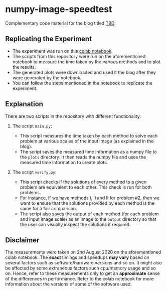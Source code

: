 # numpy-image-speedtest
Complementary code material for the blog titled [TBD](#).

## Replicating the Experiment
- The experiment was run on this [colab notebook](#). 
- The scripts from this repository were run on the aforementioned notebook to measure the time taken by the various methods and to plot the results. 
- The generated plots were downloaded and used it the blog after they were generated by the notebook.
- You can follow the steps mentioned in the notebook to replicate the experiment.

## Explanation
There are two scripts in the repository with different functionality:

1. The script `main.py`:
	- This script measures the time taken by each method to solve each problem at various scales of the input image (as explained in the blog).
	- The script saves the measured time information as a numpy file to the `plots` directory. It then reads the numpy file and uses the measured time information to create plots.

2. The script `verify.py`:
	- This script checks if the solutions of every method to a given problem are equivalent to each other. This check is run for both problems.
	- For instance, if we have methods I, II and II for problem #2, then we want to ensure that the solutions provided by each method is the same for a fair comparison.
	- The script also saves the output of each method (for each problem and input image scale) as an image to the `output` directory so that the user can visually inspect the solutions if required.

## Disclaimer
The measurements were taken on 2nd August 2020 on the aforementioned colab notebook. The **exact** timings and speedups **may vary** based on several factors such as software/hardware versions and so on. It might also be affected by some extraneous factors such cpu/memory usage and so on. Hence, refer to these measurements only to get an **approximate** sense of the differences in performance. Refer to the colab notebook for more information about the versions of some of the software used.
